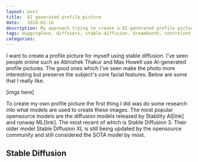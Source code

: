 ```yaml
---
layout: post
title:  AI generated profile picture
date:   2024-02-16 
description: My approach trying to create a AI-generated profile picture, overview of tools used
tags: HuggingFace, diffusers, stable-diffusion, dreambooth, controlnet
categories: 
---
```


I want to create a profile picture for myself using stable diffusion. I've seen people online such as Abhishek Thakur and Max Howell use AI-generated profile pictures. The good ones which I've seen make the photo more interesting but preserve the subject's core facial features. Below are some that I really like.

[imgs here]

To create my own profile picture the first thing I did was do some research into what models are used to create these images. The most popular opensource models are the diffusion models released by Stability AI[link] and runway ML[link]. The most recent of which is Stable Diffusion 3. Their older model Stable Diffusion XL is still being updated by the opensource community and still considered the SOTA model by most. 

## Stable Diffusion


